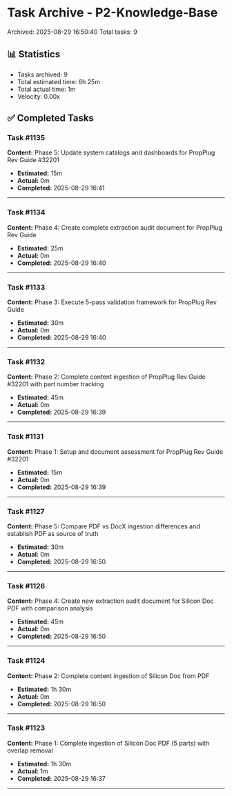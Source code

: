 # Task Archive - P2-Knowledge-Base

Archived: 2025-08-29 16:50:40
Total tasks: 9

## 📊 Statistics

- Tasks archived: 9
- Total estimated time: 6h 25m
- Total actual time: 1m
- Velocity: 0.00x

## ✅ Completed Tasks

### Task #1135
**Content:** Phase 5: Update system catalogs and dashboards for PropPlug Rev Guide #32201

- **Estimated:** 15m
- **Actual:** 0m
- **Completed:** 2025-08-29 16:41

---

### Task #1134
**Content:** Phase 4: Create complete extraction audit document for PropPlug Rev Guide

- **Estimated:** 25m
- **Actual:** 0m
- **Completed:** 2025-08-29 16:40

---

### Task #1133
**Content:** Phase 3: Execute 5-pass validation framework for PropPlug Rev Guide

- **Estimated:** 30m
- **Actual:** 0m
- **Completed:** 2025-08-29 16:40

---

### Task #1132
**Content:** Phase 2: Complete content ingestion of PropPlug Rev Guide #32201 with part number tracking

- **Estimated:** 45m
- **Actual:** 0m
- **Completed:** 2025-08-29 16:39

---

### Task #1131
**Content:** Phase 1: Setup and document assessment for PropPlug Rev Guide #32201

- **Estimated:** 15m
- **Actual:** 0m
- **Completed:** 2025-08-29 16:39

---

### Task #1127
**Content:** Phase 5: Compare PDF vs DocX ingestion differences and establish PDF as source of truth

- **Estimated:** 30m
- **Actual:** 0m
- **Completed:** 2025-08-29 16:50

---

### Task #1126
**Content:** Phase 4: Create new extraction audit document for Silicon Doc PDF with comparison analysis

- **Estimated:** 45m
- **Actual:** 0m
- **Completed:** 2025-08-29 16:50

---

### Task #1124
**Content:** Phase 2: Complete content ingestion of Silicon Doc from PDF

- **Estimated:** 1h 30m
- **Actual:** 0m
- **Completed:** 2025-08-29 16:50

---

### Task #1123
**Content:** Phase 1: Complete ingestion of Silicon Doc PDF (5 parts) with overlap removal

- **Estimated:** 1h 30m
- **Actual:** 1m
- **Completed:** 2025-08-29 16:37

---

